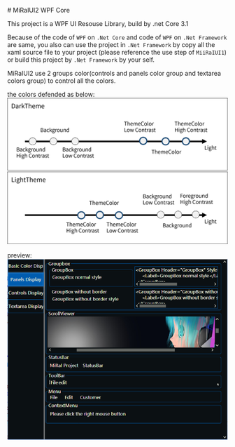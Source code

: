 \# MiRaIUI2 WPF Core

This project is a WPF UI Resouse Library, build by .net Core 3.1

Because of the code of `WPF` on `.Net Core` and code of `WPF` on `.Net Framework` are same, you also can use the project in `.Net Framework` by copy all the xaml source file to your project (please reference the use step of `MiiRaIUI1`) or build this project by `.Net Framework` by your self.

MiRaIUI2 use 2 groups color(controls and panels color group and textarea colors group) to control all the colors.

the colors defended as below:
![Dark Theme Color Mode](./WPFUIProject2/pic/DarkThemeColorMode.png)
![Light Theme Color Mode](./WPFUIProject2/pic/LightThemeColorMode.png)

preview:
![dark preview](./WPFUIProject2/pic/pvDark.png)